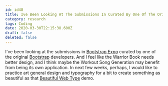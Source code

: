 ```yaml
---
id: id48
title: Ive Been Looking At The Submissions In Curated By One Of The Original Developers And I Feel Like The Warrior Book Needs Bett...
category: research
tags: Coding
date: 2020-03-30T22:15:38.600Z
draft: false
deleted: false
---
```


I've been looking at the submissions in [Bootstrap Expo][1] curated by one of the original [Bootstrap][2] developers. And I feel like the Warrior Book needs better design, and I think maybe the Workout Song Generation may benefit from being its own application. In next few weeks, perhaps, I would like to practice art general design and typography for a bit to create something as beautiful as that [Beautiful Web Type][3] demo.

[1]: https://expo.getbootstrap.com/
[2]: https://getbootstrap.com/
[3]: http://hellohappy.org/beautiful-web-type